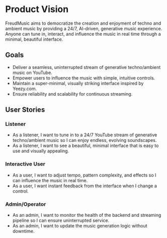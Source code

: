 # Product Vision

FreudMusic aims to democratize the creation and enjoyment of techno and ambient music by providing a 24/7, AI-driven, generative music experience. Anyone can tune in, interact, and influence the music in real time through a minimal, beautiful interface.

## Goals
- Deliver a seamless, uninterrupted stream of generative techno/ambient music on YouTube.
- Empower users to influence the music with simple, intuitive controls.
- Maintain a super-minimal, visually striking interface inspired by Yeezy.com.
- Ensure reliability and scalability for continuous streaming.

## User Stories

### Listener
- As a listener, I want to tune in to a 24/7 YouTube stream of generative techno/ambient music so I can enjoy endless, evolving soundscapes.
- As a listener, I want to see a beautiful, minimal interface that is easy to use and visually appealing.

### Interactive User
- As a user, I want to adjust tempo, pattern complexity, and effects so I can influence the music in real time.
- As a user, I want instant feedback from the interface when I change a control.

### Admin/Operator
- As an admin, I want to monitor the health of the backend and streaming pipeline so I can ensure uninterrupted service.
- As an admin, I want to update the music generation logic without downtime. 
